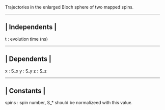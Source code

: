 Trajectories in the enlarged Bloch sphere of two mapped spins.

----------------
| Independents |
----------------
t           : evolution time (ns)

--------------
| Dependents |   
--------------                                
x           : S_x
y           : S_y
z           : S_z

-------------
| Constants |   
-------------  
spins       : spin number, S_* should be normalizeed with this value.
